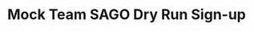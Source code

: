 ---
title: Mock Team SAGO Dry Run Sign-up
redirect_to: https://docs.google.com/spreadsheets/d/1b5brJXQOL8-srlDF4EdUiQYL0nG_OyO6xCufCKppw24/edit?usp=sharing
redirect_from: 
  - /SAGODryRuns
  - /sagodryruns
---